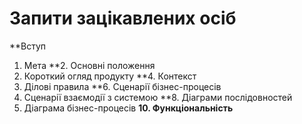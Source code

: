# Запити зацікавлених осіб

**Вступ
1. Мета
**2. Основні положення
3. Короткий огляд продукту
**4. Контекст
5. Ділові правила
**6. Сценарії бізнес-процесів
7. Сценарії взаємодії з системою
**8. Діаграми послідовностей
9. Діаграма бізнес-процесів
**10. Функціональність**





